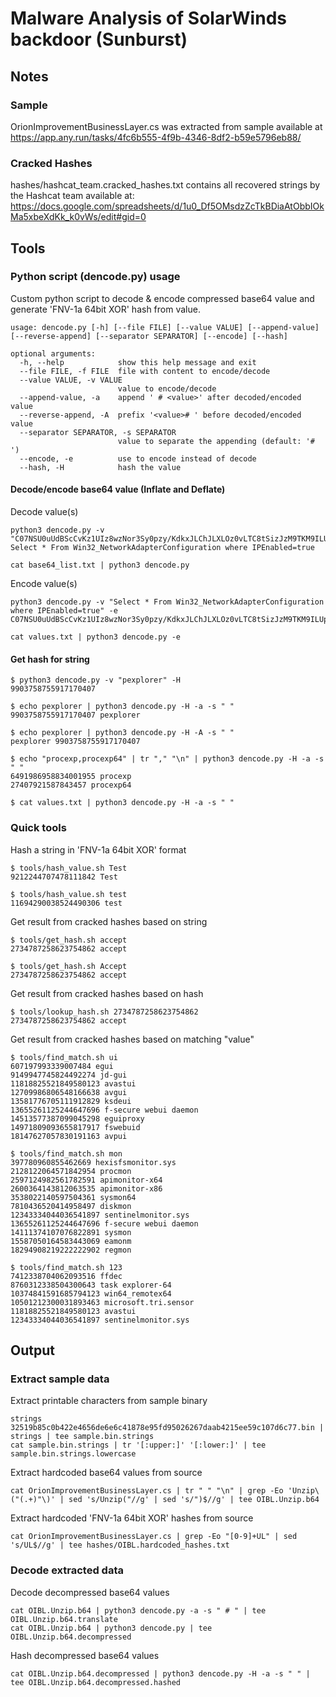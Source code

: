 # Malware Analysis of SolarWinds backdoor (Sunburst)
## Notes
### Sample
OrionImprovementBusinessLayer.cs was extracted from sample available at https://app.any.run/tasks/4fc6b555-4f9b-4346-8df2-b59e5796eb88/

### Cracked Hashes
hashes/hashcat_team.cracked_hashes.txt contains all recovered strings by the Hashcat team available at:<br>
https://docs.google.com/spreadsheets/d/1u0_Df5OMsdzZcTkBDiaAtObbIOkMa5xbeXdKk_k0vWs/edit#gid=0

## Tools
### Python script (dencode.py) usage
Custom python script to decode & encode compressed base64 value and generate 'FNV-1a 64bit XOR' hash from value.
```
usage: dencode.py [-h] [--file FILE] [--value VALUE] [--append-value] [--reverse-append] [--separator SEPARATOR] [--encode] [--hash]

optional arguments:
  -h, --help            show this help message and exit
  --file FILE, -f FILE  file with content to encode/decode
  --value VALUE, -v VALUE
                        value to encode/decode
  --append-value, -a    append ' # <value>' after decoded/encoded value
  --reverse-append, -A  prefix '<value># ' before decoded/encoded value
  --separator SEPARATOR, -s SEPARATOR
                        value to separate the appending (default: '# ')
  --encode, -e          use to encode instead of decode
  --hash, -H            hash the value
```

#### Decode/encode base64 value (Inflate and Deflate)
Decode value(s)
```
python3 dencode.py -v "C07NSU0uUdBScCvKz1UIz8wzNor3Sy0pzy/KdkxJLChJLXLOz0vLTC8tSizJzM9TKM9ILUpV8AxwzUtMyklNsS0pKk0FAA=="
Select * From Win32_NetworkAdapterConfiguration where IPEnabled=true

cat base64_list.txt | python3 dencode.py
```
Encode value(s)
```
python3 dencode.py -v "Select * From Win32_NetworkAdapterConfiguration where IPEnabled=true" -e
C07NSU0uUdBScCvKz1UIz8wzNor3Sy0pzy/KdkxJLChJLXLOz0vLTC8tSizJzM9TKM9ILUpV8AxwzUtMyklNsS0pKk0FAA==

cat values.txt | python3 dencode.py -e
```

#### Get hash for string
```
$ python3 dencode.py -v "pexplorer" -H
9903758755917170407

$ echo pexplorer | python3 dencode.py -H -a -s " " 
9903758755917170407 pexplorer

$ echo pexplorer | python3 dencode.py -H -A -s " " 
pexplorer 9903758755917170407

$ echo "procexp,procexp64" | tr "," "\n" | python3 dencode.py -H -a -s " "
6491986958834001955 procexp
27407921587843457 procexp64

$ cat values.txt | python3 dencode.py -H -a -s " "
```

### Quick tools
Hash a string in 'FNV-1a 64bit XOR' format
```
$ tools/hash_value.sh Test
9212244707478111842 Test

$ tools/hash_value.sh test
11694290038524490306 test
```

Get result from cracked hashes based on string
```
$ tools/get_hash.sh accept
2734787258623754862 accept

$ tools/get_hash.sh Accept
2734787258623754862 accept
```

Get result from cracked hashes based on hash
```
$ tools/lookup_hash.sh 2734787258623754862
2734787258623754862 accept
```

Get result from cracked hashes based on matching "value"
```
$ tools/find_match.sh ui
607197993339007484 egui
9149947745824492274 jd-gui
11818825521849580123 avastui
12709986806548166638 avgui
13581776705111912829 ksdeui
13655261125244647696 f-secure webui daemon
14513577387099045298 eguiproxy
14971809093655817917 fswebuid
18147627057830191163 avpui

$ tools/find_match.sh mon
397780960855462669 hexisfsmonitor.sys
2128122064571842954 procmon
2597124982561782591 apimonitor-x64
2600364143812063535 apimonitor-x86
3538022140597504361 sysmon64
7810436520414958497 diskmon
12343334044036541897 sentinelmonitor.sys
13655261125244647696 f-secure webui daemon
14111374107076822891 sysmon
15587050164583443069 eamonm
18294908219222222902 regmon

$ tools/find_match.sh 123
7412338704062093516 ffdec
8760312338504300643 task explorer-64
10374841591685794123 win64_remotex64
10501212300031893463 microsoft.tri.sensor
11818825521849580123 avastui
12343334044036541897 sentinelmonitor.sys
```

## Output
### Extract sample data
Extract printable characters from sample binary
```
strings 32519b85c0b422e4656de6e6c41878e95fd95026267daab4215ee59c107d6c77.bin | strings | tee sample.bin.strings
cat sample.bin.strings | tr '[:upper:]' '[:lower:]' | tee sample.bin.strings.lowercase
```
Extract hardcoded base64 values from source
```
cat OrionImprovementBusinessLayer.cs | tr " " "\n" | grep -Eo 'Unzip\("(.+)"\)' | sed 's/Unzip("//g' | sed 's/")$//g' | tee OIBL.Unzip.b64
```
Extract hardcoded 'FNV-1a 64bit XOR' hashes from source
```
cat OrionImprovementBusinessLayer.cs | grep -Eo "[0-9]+UL" | sed 's/UL$//g' | tee hashes/OIBL.hardcoded_hashes.txt
```

### Decode extracted data
Decode decompressed base64 values
```
cat OIBL.Unzip.b64 | python3 dencode.py -a -s " # " | tee OIBL.Unzip.b64.translate
cat OIBL.Unzip.b64 | python3 dencode.py | tee OIBL.Unzip.b64.decompressed
```
Hash decompressed base64 values
```
cat OIBL.Unzip.b64.decompressed | python3 dencode.py -H -a -s " " | tee OIBL.Unzip.b64.decompressed.hashed
```
